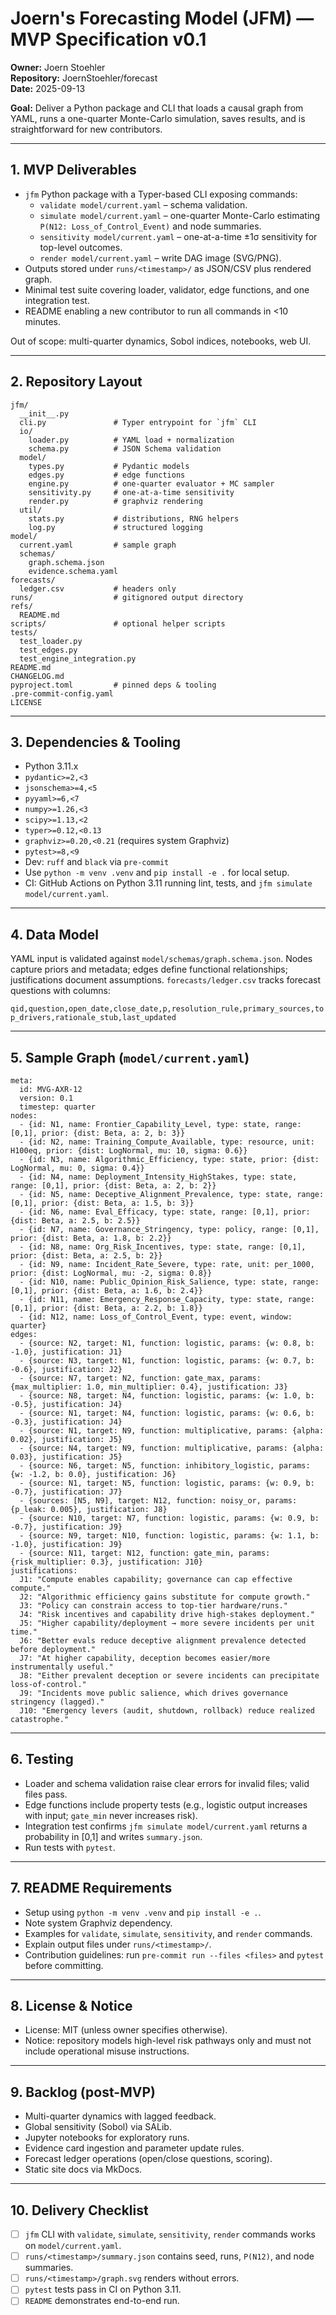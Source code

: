Joern's Forecasting Model (JFM) — MVP Specification v0.1
=======================================================

**Owner:** Joern Stoehler  
**Repository:** JoernStoehler/forecast  
**Date:** 2025-09-13

**Goal:** Deliver a Python package and CLI that loads a causal graph from YAML, runs a one-quarter Monte-Carlo simulation, saves results, and is straightforward for new contributors.

---

## 1. MVP Deliverables

- `jfm` Python package with a Typer-based CLI exposing commands:
  - `validate model/current.yaml` – schema validation.
  - `simulate model/current.yaml` – one-quarter Monte-Carlo estimating `P(N12: Loss_of_Control_Event)` and node summaries.
  - `sensitivity model/current.yaml` – one-at-a-time ±1σ sensitivity for top-level outcomes.
  - `render model/current.yaml` – write DAG image (SVG/PNG).
- Outputs stored under `runs/<timestamp>/` as JSON/CSV plus rendered graph.
- Minimal test suite covering loader, validator, edge functions, and one integration test.
- README enabling a new contributor to run all commands in <10 minutes.

Out of scope: multi-quarter dynamics, Sobol indices, notebooks, web UI.

---

## 2. Repository Layout

```
jfm/
  __init__.py
  cli.py               # Typer entrypoint for `jfm` CLI
  io/
    loader.py          # YAML load + normalization
    schema.py          # JSON Schema validation
  model/
    types.py           # Pydantic models
    edges.py           # edge functions
    engine.py          # one-quarter evaluator + MC sampler
    sensitivity.py     # one-at-a-time sensitivity
    render.py          # graphviz rendering
  util/
    stats.py           # distributions, RNG helpers
    log.py             # structured logging
model/
  current.yaml         # sample graph
  schemas/
    graph.schema.json
    evidence.schema.yaml
forecasts/
  ledger.csv           # headers only
runs/                  # gitignored output directory
refs/
  README.md
scripts/               # optional helper scripts
tests/
  test_loader.py
  test_edges.py
  test_engine_integration.py
README.md
CHANGELOG.md
pyproject.toml         # pinned deps & tooling
.pre-commit-config.yaml
LICENSE
```

---

## 3. Dependencies & Tooling

- Python 3.11.x
- `pydantic>=2,<3`
- `jsonschema>=4,<5`
- `pyyaml>=6,<7`
- `numpy>=1.26,<3`
- `scipy>=1.13,<2`
- `typer>=0.12,<0.13`
- `graphviz>=0.20,<0.21` (requires system Graphviz)
- `pytest>=8,<9`
- Dev: `ruff` and `black` via `pre-commit`
- Use `python -m venv .venv` and `pip install -e .` for local setup.
- CI: GitHub Actions on Python 3.11 running lint, tests, and `jfm simulate model/current.yaml`.

---

## 4. Data Model

YAML input is validated against `model/schemas/graph.schema.json`. Nodes capture priors and metadata; edges define functional relationships; justifications document assumptions. `forecasts/ledger.csv` tracks forecast questions with columns:

`qid,question,open_date,close_date,p,resolution_rule,primary_sources,top_drivers,rationale_stub,last_updated`

---

## 5. Sample Graph (`model/current.yaml`)

```
meta:
  id: MVG-AXR-12
  version: 0.1
  timestep: quarter
nodes:
  - {id: N1, name: Frontier_Capability_Level, type: state, range: [0,1], prior: {dist: Beta, a: 2, b: 3}}
  - {id: N2, name: Training_Compute_Available, type: resource, unit: H100eq, prior: {dist: LogNormal, mu: 10, sigma: 0.6}}
  - {id: N3, name: Algorithmic_Efficiency, type: state, prior: {dist: LogNormal, mu: 0, sigma: 0.4}}
  - {id: N4, name: Deployment_Intensity_HighStakes, type: state, range: [0,1], prior: {dist: Beta, a: 2, b: 2}}
  - {id: N5, name: Deceptive_Alignment_Prevalence, type: state, range: [0,1], prior: {dist: Beta, a: 1.5, b: 3}}
  - {id: N6, name: Eval_Efficacy, type: state, range: [0,1], prior: {dist: Beta, a: 2.5, b: 2.5}}
  - {id: N7, name: Governance_Stringency, type: policy, range: [0,1], prior: {dist: Beta, a: 1.8, b: 2.2}}
  - {id: N8, name: Org_Risk_Incentives, type: state, range: [0,1], prior: {dist: Beta, a: 2.5, b: 2}}
  - {id: N9, name: Incident_Rate_Severe, type: rate, unit: per_1000, prior: {dist: LogNormal, mu: -2, sigma: 0.8}}
  - {id: N10, name: Public_Opinion_Risk_Salience, type: state, range: [0,1], prior: {dist: Beta, a: 1.6, b: 2.4}}
  - {id: N11, name: Emergency_Response_Capacity, type: state, range: [0,1], prior: {dist: Beta, a: 2.2, b: 1.8}}
  - {id: N12, name: Loss_of_Control_Event, type: event, window: quarter}
edges:
  - {source: N2, target: N1, function: logistic, params: {w: 0.8, b: -1.0}, justification: J1}
  - {source: N3, target: N1, function: logistic, params: {w: 0.7, b: -0.6}, justification: J2}
  - {source: N7, target: N2, function: gate_max, params: {max_multiplier: 1.0, min_multiplier: 0.4}, justification: J3}
  - {source: N8, target: N4, function: logistic, params: {w: 1.0, b: -0.5}, justification: J4}
  - {source: N1, target: N4, function: logistic, params: {w: 0.6, b: -0.3}, justification: J4}
  - {source: N1, target: N9, function: multiplicative, params: {alpha: 0.02}, justification: J5}
  - {source: N4, target: N9, function: multiplicative, params: {alpha: 0.03}, justification: J5}
  - {source: N6, target: N5, function: inhibitory_logistic, params: {w: -1.2, b: 0.0}, justification: J6}
  - {source: N1, target: N5, function: logistic, params: {w: 0.9, b: -0.7}, justification: J7}
  - {sources: [N5, N9], target: N12, function: noisy_or, params: {p_leak: 0.005}, justification: J8}
  - {source: N10, target: N7, function: logistic, params: {w: 0.9, b: -0.7}, justification: J9}
  - {source: N9, target: N10, function: logistic, params: {w: 1.1, b: -1.0}, justification: J9}
  - {source: N11, target: N12, function: gate_min, params: {risk_multiplier: 0.3}, justification: J10}
justifications:
  J1: "Compute enables capability; governance can cap effective compute."
  J2: "Algorithmic efficiency gains substitute for compute growth."
  J3: "Policy can constrain access to top-tier hardware/runs."
  J4: "Risk incentives and capability drive high-stakes deployment."
  J5: "Higher capability/deployment → more severe incidents per unit time."
  J6: "Better evals reduce deceptive alignment prevalence detected before deployment."
  J7: "At higher capability, deception becomes easier/more instrumentally useful."
  J8: "Either prevalent deception or severe incidents can precipitate loss-of-control."
  J9: "Incidents move public salience, which drives governance stringency (lagged)."
  J10: "Emergency levers (audit, shutdown, rollback) reduce realized catastrophe."
```

---

## 6. Testing

- Loader and schema validation raise clear errors for invalid files; valid files pass.
- Edge functions include property tests (e.g., logistic output increases with input; `gate_min` never increases risk).
- Integration test confirms `jfm simulate model/current.yaml` returns a probability in [0,1] and writes `summary.json`.
- Run tests with `pytest`.

---

## 7. README Requirements

- Setup using `python -m venv .venv` and `pip install -e .`.
- Note system Graphviz dependency.
- Examples for `validate`, `simulate`, `sensitivity`, and `render` commands.
- Explain output files under `runs/<timestamp>/`.
- Contribution guidelines: run `pre-commit run --files <files>` and `pytest` before committing.

---

## 8. License & Notice

- License: MIT (unless owner specifies otherwise).
- Notice: repository models high-level risk pathways only and must not include operational misuse instructions.

---

## 9. Backlog (post-MVP)

- Multi-quarter dynamics with lagged feedback.
- Global sensitivity (Sobol) via SALib.
- Jupyter notebooks for exploratory runs.
- Evidence card ingestion and parameter update rules.
- Forecast ledger operations (open/close questions, scoring).
- Static site docs via MkDocs.

---

## 10. Delivery Checklist

- [ ] `jfm` CLI with `validate`, `simulate`, `sensitivity`, `render` commands works on `model/current.yaml`.
- [ ] `runs/<timestamp>/summary.json` contains seed, runs, `P(N12)`, and node summaries.
- [ ] `runs/<timestamp>/graph.svg` renders without errors.
- [ ] `pytest` tests pass in CI on Python 3.11.
- [ ] `README` demonstrates end-to-end run.
